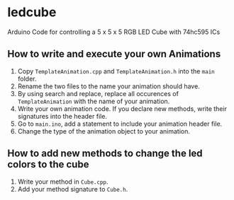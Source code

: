 # ledcube
Arduino Code for controlling a 5 x 5 x 5 RGB LED Cube with 74hc595 ICs

## How to write and execute your own Animations
1. Copy `TemplateAnimation.cpp` and `TemplateAnimation.h` into the `main` folder.
2. Rename the two files to the name your animation should have.
3. By using search and replace, replace all occurences of `TemplateAnimation` with the name of your animation.
4. Write your own animation code. If you declare new methods, write their signatures into the header file.
5. Go to `main.ino`, add a statement to include your animation header file.
6. Change the type of the animation object to your animation.

## How to add new methods to change the led colors to the cube
1. Write your method in `Cube.cpp`.
2. Add your method signature to `Cube.h`.
